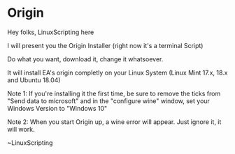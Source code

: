 # Origin

Hey folks, LinuxScripting here

I will present you the Origin Installer (right now it's a terminal Script)

Do what you want, download it, change it whatsoever.

It will install EA's origin completly on your Linux System (Linux Mint 17.x, 18.x and Ubuntu 18.04)

Note 1: If you're installing it the first time, be sure to remove the ticks from "Send data to microsoft" and in the "configure wine" window, set your Windows Version to "Windows 10"

Note 2: When you start Origin up, a wine error will appear. Just ignore it, it will work.

~LinuxScripting
